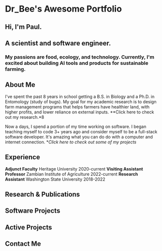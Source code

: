 # Dr_Bee's Awesome Portfolio

## Hi, I'm Paul.
## A scientist and software engineer.
### My passions are food, ecology, and technology. Currently, I'm excited about building AI tools and products for sustainable farming.

## About Me
I've spent the past 8 years in school getting a B.S. in Biology and a Ph.D. in Entomology (study of bugs). My goal for my academic research is to design farm management programs that helps farmers have healthier land, with higher profits, and lower reliance on external inputs. **Click here to check out my research.*8

Now a days, I spend a portion of my time working on software. I began teaching myself to code 3+ years ago and consider myself to be a full-stack software developer. It's amazing what you can do do with a computer and internet connection. **Click here to check out some of my projects* 

## Experience
**Adjunct Faculty** Heritage University 2020-current
**Visiting Assistant Professor** Zambian Institute of Agriculture 2022-current
**Research Assistant** Washington State University 2018-2022

## Research & Publications

## Software Projects

## Active Projects

## Contact Me
